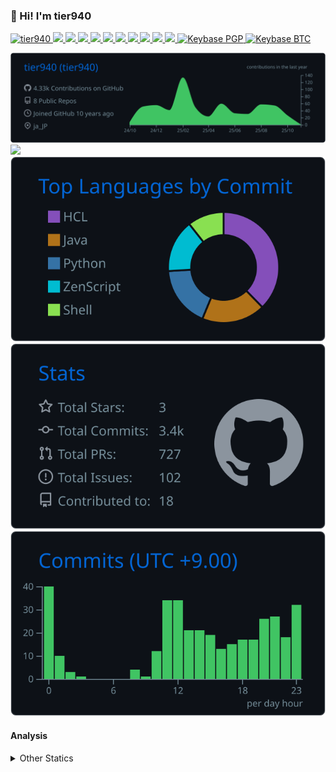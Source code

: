 ### 👋 Hi! I'm tier940

<p align="left"> 
  <a href="https://github.com/tier940/tier940/">
    <img src="https://komarev.com/ghpvc/?username=tier940" alt="tier940" />
  </a>
  <a href="http://twitter.com/tier940">
    <img height="20" src="https://img.shields.io/twitter/follow/tier940?label=Twitter&logo=twitter&style=flat" />
  </a>
  <a href="https://github.com/tier940">
    <img height="20" src="https://img.shields.io/github/followers/tier940?label=follow&logo=github&style=flat" />
  </a>
  <a href="https://www.reddit.com/user/tier940">
    <img height="20" src="https://img.shields.io/reddit/user-karma/combined/tier940?label=Reddit&logo=reddit&style=flat" />
  </a>
  <a href="https://stackoverflow.com/users/17317833/tier940">
    <img height="20" src="https://img.shields.io/stackexchange/stackoverflow/r/17317833?label=StackOverflow&logo=stack-overflow&style=flat" />
  </a>
  <a href="https://zenn.dev/tier940">
    <img height="20" src="https://zenn.badge.nikaera.com/s/tier940/likes" />
  </a>
  <a href="https://zenn.dev/tier940">
    <img height="20" src="https://zenn.badge.nikaera.com/s/tier940/followers" />
  </a>
  <a href="https://zenn.dev/tier940">
    <img height="20" src="https://zenn.badge.nikaera.com/s/tier940/articles" />
  </a>
  <a href="http://qiita.com/tier940">
    <img height="20" src="https://qiita-badge.apiapi.app/s/tier940/posts.svg" />
  </a>
  <a href="http://qiita.com/tier940">
    <img height="20" src="https://qiita-badge.apiapi.app/s/tier940/contributions.svg" />
  </a>
  <a href="https://github.com/tier940/tier940/">
    <img height="20" src="https://github.com/tier940/tier940/actions/workflows/main.yml/badge.svg" />
  </a>
  <a href="https://keybase.io/tier940">
    <img alt="Keybase PGP" src="https://img.shields.io/keybase/pgp/tier940">
  </a>
  <a href="https://keybase.io/tier940">
    <img alt="Keybase BTC" src="https://img.shields.io/keybase/btc/tier940">
  </a>
</p>

[![](https://raw.githubusercontent.com/tier940/tier940/main/profile-summary-card-output/github_dark/0-profile-details.svg)](https://github.com/vn7n24fzkq/github-profile-summary-cards)
[![](https://raw.githubusercontent.com/tier940/tier940/main/profile-summary-card-output/github_dark/1-repos-per-language.svg)](https://github.com/vn7n24fzkq/github-profile-summary-cards) [![](https://raw.githubusercontent.com/tier940/tier940/main/profile-summary-card-output/github_dark/2-most-commit-language.svg)](https://github.com/vn7n24fzkq/github-profile-summary-cards)
[![](https://raw.githubusercontent.com/tier940/tier940/main/profile-summary-card-output/github_dark/3-stats.svg)](https://github.com/vn7n24fzkq/github-profile-summary-cards) [![](https://raw.githubusercontent.com/tier940/tier940/main/profile-summary-card-output/github_dark/4-productive-time.svg)](https://github.com/vn7n24fzkq/github-profile-summary-cards)


#### Analysis
<!-- <img height="150" src="https://github.com/tier940/tier940/blob/master/images/stat.svg" alt="Alternative Text"/> -->

<details>
  <summary>Other Statics</summary>
  <!--START_SECTION:waka-->
![Code Time](http://img.shields.io/badge/Code%20Time-5%2C306%20hrs%2021%20mins-blue)

**🐱 My GitHub Data** 

> 📦 46.2 kB Used in GitHub's Storage 
 > 
> 💼 Opted to Hire
 > 
> 📜 13 Public Repositories 
 > 
> 🔑 6 Private Repositories 
 > 
**I'm an Early 🐤** 

```text
🌞 Morning                2532 commits        ████░░░░░░░░░░░░░░░░░░░░░   16.46 % 
🌆 Daytime                5581 commits        █████████░░░░░░░░░░░░░░░░   36.27 % 
🌃 Evening                5659 commits        █████████░░░░░░░░░░░░░░░░   36.78 % 
🌙 Night                  1615 commits        ███░░░░░░░░░░░░░░░░░░░░░░   10.50 % 
```
📅 **I'm Most Productive on Saturday** 

```text
Monday                   1666 commits        ███░░░░░░░░░░░░░░░░░░░░░░   10.83 % 
Tuesday                  2406 commits        ████░░░░░░░░░░░░░░░░░░░░░   15.64 % 
Wednesday                1853 commits        ███░░░░░░░░░░░░░░░░░░░░░░   12.04 % 
Thursday                 1578 commits        ███░░░░░░░░░░░░░░░░░░░░░░   10.26 % 
Friday                   2233 commits        ████░░░░░░░░░░░░░░░░░░░░░   14.51 % 
Saturday                 2941 commits        █████░░░░░░░░░░░░░░░░░░░░   19.11 % 
Sunday                   2710 commits        ████░░░░░░░░░░░░░░░░░░░░░   17.61 % 
```


📊 **This Week I Spent My Time On** 

```text
🕑︎ Time Zone: Asia/Tokyo

💬 Programming Languages: 
Other                    34 hrs 41 mins      ██████████████████░░░░░░░   70.67 % 
Terraform                4 hrs 50 mins       ██░░░░░░░░░░░░░░░░░░░░░░░   09.88 % 
YAML                     2 hrs 45 mins       █░░░░░░░░░░░░░░░░░░░░░░░░   05.61 % 
Bash                     1 hr 57 mins        █░░░░░░░░░░░░░░░░░░░░░░░░   03.98 % 
Markdown                 1 hr 34 mins        █░░░░░░░░░░░░░░░░░░░░░░░░   03.22 % 

🔥 Editors: 
Chrome                   34 hrs 53 mins      ██████████████████░░░░░░░   71.09 % 
VS Code                  10 hrs 38 mins      █████░░░░░░░░░░░░░░░░░░░░   21.67 % 
Edge                     2 hrs 55 mins       █░░░░░░░░░░░░░░░░░░░░░░░░   05.97 % 
IntelliJ IDEA            37 mins             ░░░░░░░░░░░░░░░░░░░░░░░░░   01.27 % 

💻 Operating System: 
Windows                  38 hrs 44 mins      ████████████████████░░░░░   78.94 % 
Linux                    10 hrs 20 mins      █████░░░░░░░░░░░░░░░░░░░░   21.06 % 
```

**I Mostly Code in Java** 

```text
Java                     13 repos            ████████████░░░░░░░░░░░░░   46.43 % 
HCL                      3 repos             ███░░░░░░░░░░░░░░░░░░░░░░   10.71 % 
ZenScript                3 repos             ███░░░░░░░░░░░░░░░░░░░░░░   10.71 % 
Shell                    2 repos             ██░░░░░░░░░░░░░░░░░░░░░░░   07.14 % 
Python                   2 repos             ██░░░░░░░░░░░░░░░░░░░░░░░   07.14 % 
```



**Timeline**

![Lines of Code chart](https://raw.githubusercontent.com/tier940/tier940/main/assets/bar_graph.png)


 Last Updated on 27/02/2025 00:59:38 UTC
<!--END_SECTION:waka-->
</details>
